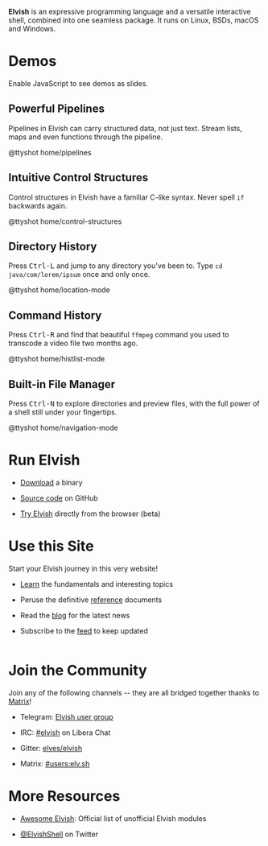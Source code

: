 **Elvish** is an expressive programming language and a versatile interactive
shell, combined into one seamless package. It runs on Linux, BSDs, macOS and
Windows.

<div class="no-js">
  <h1>Demos</h1>
  <p>
    Enable JavaScript to see demos as slides.
  </p>
</div>

<ul id="demo-switcher">
</ul>

<div id="demo-window"> <div id="demo-container">
  <div class="demo-wrapper"> <div class="demo">
    <div class="demo-col demo-description">
      <h2>Powerful Pipelines</h2>
      <p>
        Pipelines in Elvish can carry structured data, not just text. Stream
        lists, maps and even functions through the pipeline.
      </p>
    </div>
    <div class="demo-col demo-ttyshot">
      @ttyshot home/pipelines
    </div>
  </div> </div>

  <div class="demo-wrapper"> <div class="demo">
    <div class="demo-col demo-description">
      <h2>Intuitive Control Structures</h2>
      <p>
        Control structures in Elvish have a familiar C-like syntax. Never spell
        <code>if</code> backwards again.
      </p>
    </div>
    <div class="demo-col demo-ttyshot">
      @ttyshot home/control-structures
    </div>
  </div> </div>

  <div class="demo-wrapper"> <div class="demo">
    <div class="demo-col demo-description">
      <h2>Directory History</h2>
      <p>
        Press <kbd>Ctrl-L</kbd> and jump to any directory you've been to.
        Type <code>cd java/com/lorem/ipsum</code> once and only once.
      </p>
    </div>
    <div class="demo-col demo-ttyshot">
      @ttyshot home/location-mode
    </div>
  </div> </div>

  <div class="demo-wrapper"> <div class="demo">
    <div class="demo-col demo-description">
      <h2>Command History</h2>
      <p>
        Press <kbd>Ctrl-R</kbd> and find that beautiful <code>ffmpeg</code>
        command you used to transcode a video file two months ago.
      </p>
    </div>
    <div class="demo-col demo-ttyshot">
      @ttyshot home/histlist-mode
    </div>
  </div> </div>

  <div class="demo-wrapper"> <div class="demo">
    <div class="demo-col demo-description">
      <h2>Built-in File Manager</h2>
      <p>
        Press <kbd>Ctrl-N</kbd> to explore directories and preview files, with
        the full power of a shell still under your fingertips.
      </p>
    </div>
    <div class="demo-col demo-ttyshot">
      @ttyshot home/navigation-mode
    </div>
  </div> </div>
</div> </div>

<div id="columns">

<div class="column">

# <i class="icon-rocket"></i> Run Elvish

-   [Download](get/) a binary

-   [Source code](https://github.com/elves/elvish) on GitHub

-   [Try Elvish](https://try.elv.sh) directly from the browser (beta)

# <i class="icon-sitemap"></i> Use this Site

Start your Elvish journey in this very website!

-   [Learn](learn/) the fundamentals and interesting topics

-   Peruse the definitive [reference](ref/) documents

-   Read the [blog](blog/) for the latest news

-   Subscribe to the [feed](feed.atom) to keep updated

</div>

<div class="column">

# <i class="icon-chat"></i> Join the Community

Join any of the following channels -- they are all bridged together thanks to
[Matrix](https://matrix.org)!

-   Telegram: [Elvish user group](https://t.me/+Pv5ZYgTXD-YaKwcP)

-   IRC: [#elvish](https://web.libera.chat/#elvish) on Libera Chat

-   Gitter: [elves/elvish](https://gitter.im/elves/elvish)

-   Matrix: [#users:elv.sh](https://matrix.to/#/#users:elv.sh)

# <i class="icon-link-ext"></i> More Resources

-   [Awesome Elvish](https://github.com/elves/awesome-elvish): Official list of
    unofficial Elvish modules

-   [@ElvishShell](https://twitter.com/elvishshell) on Twitter

</div>

</div>
